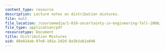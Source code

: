 ```yaml
---
content_type: resource
description: Lecture notes on distribution mixtures.
file: null
file_location: /coursemedia/1-010-uncertainty-in-engineering-fall-2008/80e814ab97e8101a2d2d8a3b3ab2a846_app_07.pdf
file_type: application/pdf
resourcetype: Document
title: Distribution Mixtures
uid: 80e814ab-97e8-101a-2d2d-8a3b3ab2a846
---
```

